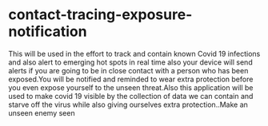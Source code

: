 # contact-tracing-exposure-notification
This will be used in the effort to track and contain known Covid 19 infections and also alert to emerging hot spots in real time also your device will send alerts if you are going to be in close contact with a person who has been exposed.You will be notified and reminded to wear extra protection before you even expose yourself to the unseen threat.Also this application will be used to make covid 19 visible by the collection of data we can contain and starve off the virus while also giving ourselves extra protection..Make an unseen enemy seen 
